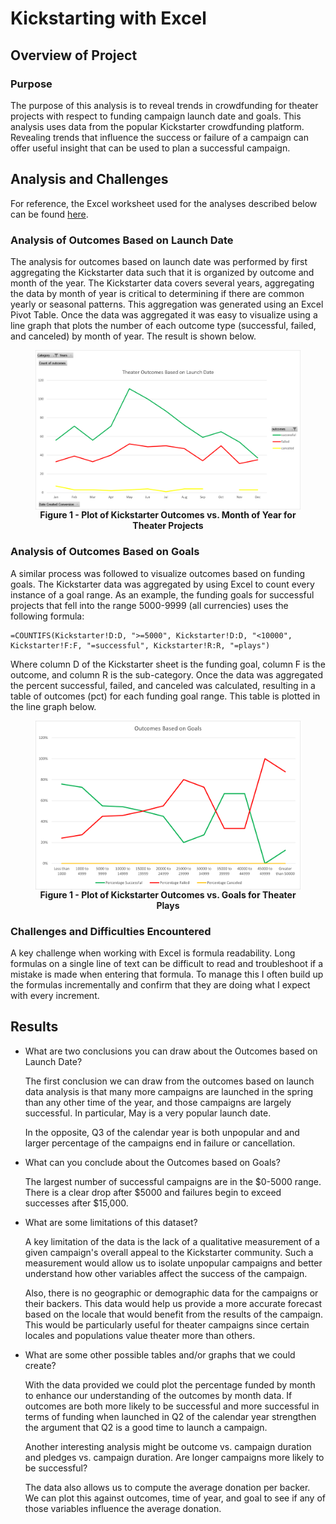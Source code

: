 # Kickstarting with Excel

## Overview of Project
### Purpose
The purpose of this analysis is to reveal trends in crowdfunding for theater projects with respect to funding campaign launch date and goals.  This analysis uses data from the popular Kickstarter crowdfunding platform.  Revealing trends that influence the success or failure of a campaign can offer useful insight that can be used to plan a successful campaign.

## Analysis and Challenges

For reference, the Excel worksheet used for the analyses described below can be found [here](https://github.com/jhd1013/kickstarter-analysis/blob/main/Kickstarter_Challenge.xlsx).

### Analysis of Outcomes Based on Launch Date

The analysis for outcomes based on launch date was performed by first aggregating the Kickstarter data such that it is organized by outcome and month of the year.  The Kickstarter data covers several years, aggregating the data by month of year is critical to determining if there are common yearly or seasonal patterns.  This aggregation was generated using an Excel Pivot Table.  Once the data was aggregated it was easy to visualize using a line graph that plots the number of each outcome type (successful, failed, and canceled) by month of year.  The result is shown below.

<figure>
<img src="resources/Theater_Outcomes_vs_Launch.png" align="center">
<figcaption align = "center"><b>Figure 1 - Plot of Kickstarter Outcomes vs. Month of Year for Theater Projects</b></figcaption>
</figure>

### Analysis of Outcomes Based on Goals
A similar process was followed to visualize outcomes based on funding goals.  The Kickstarter data was aggregated by using Excel to count every instance of a goal range.  As an example, the funding goals for successful projects that fell into the range 5000-9999 (all currencies) uses the following formula:
```
=COUNTIFS(Kickstarter!D:D, ">=5000", Kickstarter!D:D, "<10000", Kickstarter!F:F, "=successful", Kickstarter!R:R, "=plays")
```
Where column D of the Kickstarter sheet is the funding goal, column F is the outcome, and column R is the sub-category.  Once the data was aggregated the percent successful, failed, and canceled was calculated, resulting in a table of outcomes (pct) for each funding goal range.  This table is plotted in the line graph below.

<figure>
<img src="resources/Outcomes_vs_Goals.png" align="center">
<figcaption align = "center"><b>Figure 1 - Plot of Kickstarter Outcomes vs. Goals for Theater Plays</b></figcaption>
</figure>

### Challenges and Difficulties Encountered
A key challenge when working with Excel is formula readability.  Long formulas on a single line of text can be difficult to read and troubleshoot if a mistake is made when entering that formula. To manage this I often build up the formulas incrementally and confirm that they are doing what I expect with every increment.

## Results

- What are two conclusions you can draw about the Outcomes based on Launch Date?

    The first conclusion we can draw from the outcomes based on launch data analysis is that many more campaigns are launched in the spring than any other time of the year, and those campaigns are largely successful.  In particular, May is a very popular launch date.  

    In the opposite, Q3 of the calendar year is both unpopular and and larger percentage of the campaigns end in failure or cancellation.

- What can you conclude about the Outcomes based on Goals?

    The largest number of successful campaigns are in the $0-5000 range.  There is a clear drop after $5000 and failures begin to exceed successes after $15,000.

- What are some limitations of this dataset?

    A key limitation of the data is the lack of a qualitative measurement of a given campaign's overall appeal to the Kickstarter community.  Such a measurement would allow us to isolate unpopular campaigns and better understand how other variables affect the success of the campaign.

    Also, there is no geographic or demographic data for the campaigns or their backers.  This data would help us provide a more accurate forecast based on the locale that would benefit from the results of the campaign.  This would be particularly useful for theater campaigns since certain locales and populations value theater more than others.

- What are some other possible tables and/or graphs that we could create?

    With the data provided we could plot the percentage funded by month to enhance our understanding of the outcomes by month data.  If outcomes are both more likely to be successful and more successful in terms of funding when launched in Q2 of the calendar year strengthen the argument that Q2 is a good time to launch a campaign.  

    Another interesting analysis might be outcome vs. campaign duration and pledges vs. campaign duration.  Are longer campaigns more likely to be successful?

    The data also allows us to compute the average donation per backer.  We can plot this against outcomes, time of year, and goal to see if any of those variables influence the average donation.  
